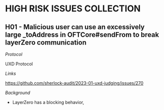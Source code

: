 # HIGH RISK ISSUES COLLECTION

## H01 - Malicious user can use an excessively large \_toAddress in OFTCore#sendFrom to break layerZero communication

_Protocol_

UXD Protocol

_Links_

https://github.com/sherlock-audit/2023-01-uxd-judging/issues/270

_Background_

- LayerZero has a blocking behavior,

